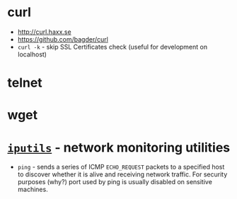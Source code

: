 # curl
- http://curl.haxx.se
- https://github.com/bagder/curl
- `curl -k` - skip SSL Certificates check (useful for development on localhost)

# telnet

# wget

# [`iputils`](https://github.com/iputils/iputils) - network monitoring utilities

- `ping` - sends a series of ICMP `ECHO_REQUEST` packets to a specified host to discover whether it is alive and receiving network traffic.
For security purposes (why?) port used by ping is usually disabled on sensitive machines.
